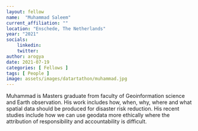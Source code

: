 ```yaml
---
layout: fellow
name:  "Muhammad Saleem"
current_affiliation: ""
location: "Enschede, The Netherlands"
year: "2021"
socials:
    linkedin: 
    twitter: 
author: arogya
date: 2021-07-19
categories: [ Fellows ]
tags: [ People ]
image: assets/images/datartathon/muhammad.jpg
---
```


Muhammad is Masters graduate from faculty of Geoinformation science and Earth observation. His work includes how, when, why, where and what spatial data should be produced for disaster risk reduction. His recent studies include how we can use geodata more ethically where the attribution of responsibility and accountability is difficult.